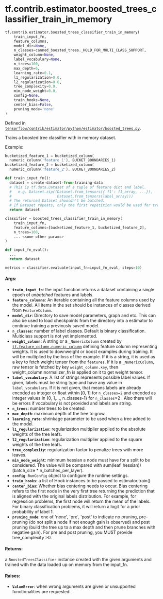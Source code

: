 <div itemscope itemtype="http://developers.google.com/ReferenceObject">
<meta itemprop="name" content="tf.contrib.estimator.boosted_trees_classifier_train_in_memory" />
<meta itemprop="path" content="Stable" />
</div>

# tf.contrib.estimator.boosted_trees_classifier_train_in_memory

``` python
tf.contrib.estimator.boosted_trees_classifier_train_in_memory(
    train_input_fn,
    feature_columns,
    model_dir=None,
    n_classes=canned_boosted_trees._HOLD_FOR_MULTI_CLASS_SUPPORT,
    weight_column=None,
    label_vocabulary=None,
    n_trees=100,
    max_depth=6,
    learning_rate=0.1,
    l1_regularization=0.0,
    l2_regularization=0.0,
    tree_complexity=0.0,
    min_node_weight=0.0,
    config=None,
    train_hooks=None,
    center_bias=False,
    pruning_mode='none'
)
```



Defined in [`tensorflow/contrib/estimator/python/estimator/boosted_trees.py`](https://www.tensorflow.org/code/tensorflow/contrib/estimator/python/estimator/boosted_trees.py).

Trains a boosted tree classifier with in memory dataset.

Example:

```python
bucketized_feature_1 = bucketized_column(
  numeric_column('feature_1'), BUCKET_BOUNDARIES_1)
bucketized_feature_2 = bucketized_column(
  numeric_column('feature_2'), BUCKET_BOUNDARIES_2)

def train_input_fn():
  dataset = create-dataset-from-training-data
  # This is tf.data.Dataset of a tuple of feature dict and label.
  #   e.g. Dataset.zip((Dataset.from_tensors({'f1': f1_array, ...}),
  #                     Dataset.from_tensors(label_array)))
  # The returned Dataset shouldn't be batched.
  # If Dataset repeats, only the first repetition would be used for training.
  return dataset

classifier = boosted_trees_classifier_train_in_memory(
    train_input_fn,
    feature_columns=[bucketized_feature_1, bucketized_feature_2],
    n_trees=100,
    ... <some other params>
)

def input_fn_eval():
  ...
  return dataset

metrics = classifier.evaluate(input_fn=input_fn_eval, steps=10)
```

#### Args:

* <b>`train_input_fn`</b>: the input function returns a dataset containing a single
    epoch of *unbatched* features and labels.
* <b>`feature_columns`</b>: An iterable containing all the feature columns used by
    the model. All items in the set should be instances of classes derived
    from `FeatureColumn`.
* <b>`model_dir`</b>: Directory to save model parameters, graph and etc. This can
    also be used to load checkpoints from the directory into a estimator
    to continue training a previously saved model.
* <b>`n_classes`</b>: number of label classes. Default is binary classification.
    Multiclass support is not yet implemented.
* <b>`weight_column`</b>: A string or a `_NumericColumn` created by
    <a href="../../../tf/feature_column/numeric_column.md"><code>tf.feature_column.numeric_column</code></a> defining feature column representing
    weights. It is used to downweight or boost examples during training. It
    will be multiplied by the loss of the example. If it is a string, it is
    used as a key to fetch weight tensor from the `features`. If it is a
    `_NumericColumn`, raw tensor is fetched by key `weight_column.key`,
    then weight_column.normalizer_fn is applied on it to get weight tensor.
* <b>`label_vocabulary`</b>: A list of strings represents possible label values. If
    given, labels must be string type and have any value in
    `label_vocabulary`. If it is not given, that means labels are
    already encoded as integer or float within [0, 1] for `n_classes=2` and
    encoded as integer values in {0, 1,..., n_classes-1} for `n_classes`>2 .
    Also there will be errors if vocabulary is not provided and labels are
    string.
* <b>`n_trees`</b>: number trees to be created.
* <b>`max_depth`</b>: maximum depth of the tree to grow.
* <b>`learning_rate`</b>: shrinkage parameter to be used when a tree added to the
    model.
* <b>`l1_regularization`</b>: regularization multiplier applied to the absolute
    weights of the tree leafs.
* <b>`l2_regularization`</b>: regularization multiplier applied to the square weights
    of the tree leafs.
* <b>`tree_complexity`</b>: regularization factor to penalize trees with more leaves.
* <b>`min_node_weight`</b>: minimum hessian a node must have for a split to be
      considered. The value will be compared with sum(leaf_hessian)/
      (batch_size * n_batches_per_layer).
* <b>`config`</b>: `RunConfig` object to configure the runtime settings.
* <b>`train_hooks`</b>: a list of Hook instances to be passed to estimator.train()
* <b>`center_bias`</b>: Whether bias centering needs to occur. Bias centering refers
      to the first node in the very first tree returning the prediction that
      is aligned with the original labels distribution. For example, for
      regression problems, the first node will return the mean of the labels.
      For binary classification problems, it will return a logit for a prior
      probability of label 1.
* <b>`pruning_mode`</b>: one of 'none', 'pre', 'post' to indicate no pruning, pre-
      pruning (do not split a node if not enough gain is observed) and post
      pruning (build the tree up to a max depth and then prune branches with
      negative gain). For pre and post pruning, you MUST provide
      tree_complexity >0.


#### Returns:

a `BoostedTreesClassifier` instance created with the given arguments and
  trained with the data loaded up on memory from the input_fn.


#### Raises:

* <b>`ValueError`</b>: when wrong arguments are given or unsupported functionalities
     are requested.